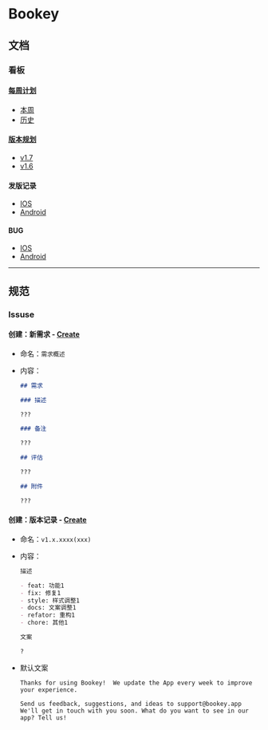 # Bookey

## 文档

### 看板

#### [每周计划](https://github.com/bookey-dev/bookey.requirement/projects/6)

- [本周](https://github.com/bookey-dev/bookey.requirement/projects/6#column-11982481)
- [历史](https://github.com/bookey-dev/bookey.requirement/projects/6#column-12263650)

#### [版本规划](https://github.com/bookey-dev/bookey.requirement/projects)

- [v1.7](https://github.com/bookey-dev/bookey.requirement/projects/12)
- [v1.6](https://github.com/bookey-dev/bookey.requirement/projects/11)

#### 发版记录

- [IOS](https://github.com/bookey-dev/bookey.requirement/issues?q=is%3Aissue+label%3AReleases%EF%BC%9AIOS)
- [Android](https://github.com/bookey-dev/bookey.requirement/issues?q=is%3Aissue+label%3AReleases%EF%BC%9AAndroid+)

#### BUG

- [IOS](https://github.com/bookey-dev/bookey.requirement/issues?q=is%3Aopen+is%3Aissue+label%3A%22Bug%3A+IOS%22)
- [Android](https://github.com/bookey-dev/bookey.requirement/issues?q=is%3Aopen+is%3Aissue+label%3A%22Bug%3A+IOS%22)

---

## 规范

### Issuse

#### 创建：新需求 - [Create](https://github.com/bookey-dev/bookey.requirement/issues/new/choose)

- 命名：`需求概述`
- 内容：

  ```md
  ## 需求

  ### 描述

  ???

  ### 备注

  ???

  ## 评估

  ???

  ## 附件

  ???

  ```

#### 创建：版本记录 - [Create](https://github.com/bookey-dev/bookey.requirement/issues/new/choose)

- 命名：`v1.x.xxxx(xxx)`
- 内容：

  ```md
  描述

  - feat: 功能1
  - fix: 修复1
  - style: 样式调整1
  - docs: 文案调整1
  - refator: 重构1
  - chore: 其他1

  文案

  ?
  ```

- 默认文案

    ```text
    Thanks for using Bookey!  We update the App every week to improve your experience.  

    Send us feedback, suggestions, and ideas to support@bookey.app
    We'll get in touch with you soon. What do you want to see in our app? Tell us!
    ```

